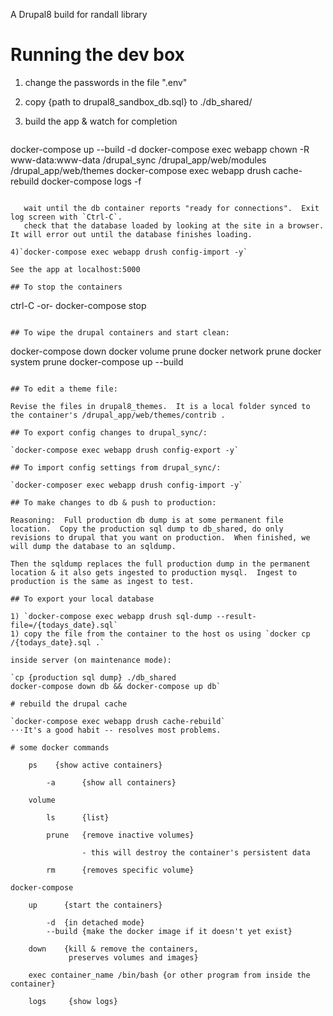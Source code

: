 A Drupal8 build for randall library

# Running the dev box

1) change the passwords in the file ".env"
2) copy {path to drupal8_sandbox_db.sql} to ./db_shared/
3) build the app & watch for completion

   ```
docker-compose up --build -d
docker-compose exec webapp chown -R www-data:www-data /drupal_sync /drupal_app/web/modules /drupal_app/web/themes
docker-compose exec webapp drush cache-rebuild
docker-compose logs -f
```

   wait until the db container reports "ready for connections".  Exit log screen with `Ctrl-C`.
   check that the database loaded by looking at the site in a browser.  It will error out until the database finishes loading.

4)`docker-compose exec webapp drush config-import -y`

See the app at localhost:5000

## To stop the containers

```
ctrl-C
-or-
docker-compose stop 
```

## To wipe the drupal containers and start clean:

```
docker-compose down
docker volume prune
docker network prune
docker system prune
docker-compose up --build
```

## To edit a theme file:

Revise the files in drupal8_themes.  It is a local folder synced to the container's /drupal_app/web/themes/contrib .

## To export config changes to drupal_sync/:

`docker-compose exec webapp drush config-export -y`

## To import config settings from drupal_sync/:

`docker-composer exec webapp drush config-import -y`

## To make changes to db & push to production:

Reasoning:  Full production db dump is at some permanent file location.  Copy the production sql dump to db_shared, do only revisions to drupal that you want on production.  When finished, we will dump the database to an sqldump.

Then the sqldump replaces the full production dump in the permanent location & it also gets ingested to production mysql.  Ingest to production is the same as ingest to test.

## To export your local database

1) `docker-compose exec webapp drush sql-dump --result-file=/{todays_date}.sql`
1) copy the file from the container to the host os using `docker cp /{todays_date}.sql .`

inside server (on maintenance mode):

`cp {production sql dump} ./db_shared
docker-compose down db && docker-compose up db`

# rebuild the drupal cache

`docker-compose exec webapp drush cache-rebuild`
⋅⋅⋅It's a good habit -- resolves most problems.

# some docker commands 

    ps    {show active containers}

        -a      {show all containers}

    volume

        ls      {list}

        prune   {remove inactive volumes}

                - this will destroy the container's persistent data

        rm      {removes specific volume}

docker-compose

    up      {start the containers}

        -d  {in detached mode}
        --build {make the docker image if it doesn't yet exist}

    down    {kill & remove the containers,
             preserves volumes and images}

    exec container_name /bin/bash {or other program from inside the container}

    logs     {show logs}
